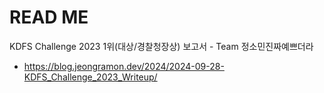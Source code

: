 # READ ME
KDFS Challenge 2023 1위(대상/경찰청장상) 보고서 - Team 정소민진짜예쁘더라
- https://blog.jeongramon.dev/2024/2024-09-28-KDFS_Challenge_2023_Writeup/